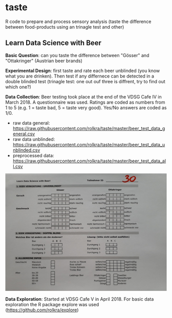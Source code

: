 # taste
R code to prepare and process sensory analysis (taste the difference between food-products using an trinagle test and other)

## Learn Data Science with Beer

**Basic Question**: can you taste the difference between "Gösser" and "Ottakringer" (Austrian beer brands)

**Experimental Design**: first taste and rate each beer unblinded (you know what you are drinken). Then test if any differnece can be detected in a double blinded test (trinagle test: one out ouf three is diffrent, try to find out which one?)

**Data Collection**: Beer testing took place at the end of the VDSG Cafe IV in March 2018. A questionnaire was used. Ratings are coded as numbers from 1 to 5 (e.g. 1 = taste bad, 5 = taste very good). Yes/No answers are coded as 1/0.

* raw data general: https://raw.githubusercontent.com/rolkra/taste/master/beer_test_data_general.csv
* raw data unblinded: https://raw.githubusercontent.com/rolkra/taste/master/beer_test_data_unblinded.csv
* preprocessed data: https://raw.githubusercontent.com/rolkra/taste/master/beer_test_data_all.csv

![Example Questionnaire](https://github.com/rolkra/taste/blob/master/beer_test_questionnaire.jpg)

**Data Exploration**: Started at VDSG Cafe V in April 2018. For basic data exploration the R package explore was used (https://github.com/rolkra/explore)

